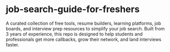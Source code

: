 # job-search-guide-for-freshers
A curated collection of free tools, resume builders, learning platforms, job boards, and interview prep resources to simplify your job search. Built from 3 years of experience, this repo is designed to help students and professionals get more callbacks, grow their network, and land interviews faster.
